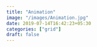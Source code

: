 ```yaml
---
title: "Animation"
image: "/images/Animation.jpg"
date: 2019-07-14T16:42:23+05:30
categories: ["grid"]
draft: false
---
```


